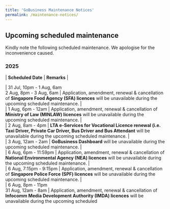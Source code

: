 ```yaml
---
title: 'GoBusiness Maintenance Notices'
permalink: /maintenance-notices/
---
```


## Upcoming scheduled maintenance

Kindly note the following scheduled maintenance. We apologise for the inconvenience caused. 


### 2025 

| **Scheduled Date** | **Remarks** |  

  
| 31 Jul, 10pm - 1 Aug, 6am<br>2 Aug, 8pm - 3 Aug, 6am | Application, amendment, renewal & cancellation of **Singapore Food Agency (SFA) licences** will be unavailable during the upcoming scheduled maintenance. |   
| 1 Aug, 6pm - 12am | Application, amendment, renewal & cancellation of **Ministry of Law (MINLAW) licences** will be unavailable during the upcoming scheduled maintenance. |    
| 2 Aug, 8am - 4pm | **LTA e-Services for Vocational Licence renewal (i.e. Taxi Driver, Private Car Driver, Bus Driver and Bus Attendant** will be unavailable during the upcoming scheduled maintenance. |      
| 3 Aug, 12am - 2am | **GoBusiness Dashboard** will be unavailable during the upcoming scheduled maintenance. |    
| 6 Aug, 6pm - 11:59pm | Application, amendment, renewal & cancellation of **National Environmental Agency (NEA) licences** will be unavailable during the upcoming scheduled maintenance. |             
| 6 Aug, 7:15pm - 9:15pm | Application, amendment, renewal & cancellation of **Singapore Police Force (SPF) licences** will be unavailable during the upcoming scheduled maintenance. |                 
| 6 Aug, 8pm - 11pm<br>31 Aug, 12am - 8am | Application, amendment, renewal & cancellation of **Infocomm Media Development Authority (IMDA) licences** will be unavailable during the upcoming scheduled

<script src="/jquery/jquery.min.js"></script> <script src="/jquery/resize-tables.js"></script>
